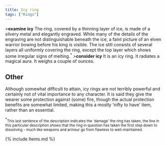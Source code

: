 ```yaml
---
title: Icy ring
tags: ["Rings"]
---
```

\>**examine icy**
The ring, covered by a thinning layer of ice, is made of a silvery metal
and
elegantly engraved. While many of the details of the engraving are not
distinguishable beneath the ice, a faint picture of an elven warrior
bowing
before his king is visible. The ice still consists of several layers
all
uniformly covering the ring, except the top layer which shows some
irregular
signs of melting.<sup>\*</sup>
\>**consider icy**
It is an icy ring.
It radiates a magical aura.
It weighs a couple of ounces.

## Other

Although somewhat difficult to attain, icy rings are not terribly
powerful and certainly not of vital importance to any character. It is
said they give the wearer some protection against (some) fire, though
the actual protection benefits are somewhat limited, making this a
mostly 'nifty to have' item, rather than an essential.

<sup>\*</sup><small>This last sentence of the description indicates the
'damage' the ring has taken, the line in this particular description
shows that the ring in question has taken the first step down to
dissolving - much like weapons and armour go from flawless to
well-maintained.</small>

{% include Items.md %}
